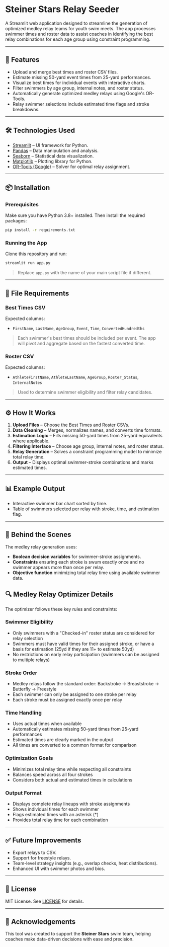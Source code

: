 # Steiner Stars Relay Seeder

A Streamlit web application designed to streamline the generation of optimized medley relay teams for youth swim meets. The app processes swimmer times and roster data to assist coaches in identifying the best relay combinations for each age group using constraint programming.

---

## 🚀 Features

- Upload and merge best times and roster CSV files.
- Estimate missing 50-yard event times from 25-yard performances.
- Visualize best times for individual events with interactive charts.
- Filter swimmers by age group, internal notes, and roster status.
- Automatically generate optimized medley relays using Google's OR-Tools.
- Relay swimmer selections include estimated time flags and stroke breakdowns.

---

## 🛠️ Technologies Used

- [Streamlit](https://streamlit.io/) – UI framework for Python.
- [Pandas](https://pandas.pydata.org/) – Data manipulation and analysis.
- [Seaborn](https://seaborn.pydata.org/) – Statistical data visualization.
- [Matplotlib](https://matplotlib.org/) – Plotting library for Python.
- [OR-Tools (Google)](https://developers.google.com/optimization) – Solver for optimal relay assignment.

---

## 📦 Installation

### Prerequisites

Make sure you have Python 3.8+ installed. Then install the required packages:

```bash
pip install -r requirements.txt
```

### Running the App

Clone this repository and run:

```bash
streamlit run app.py
```

> Replace `app.py` with the name of your main script file if different.

---

## 📂 File Requirements

### Best Times CSV

Expected columns:
- `FirstName`, `LastName`, `AgeGroup`, `Event`, `Time`, `ConvertedHundredths`

> Each swimmer's best times should be included per event. The app will pivot and aggregate based on the fastest converted time.

### Roster CSV

Expected columns:
- `AthleteFirstName`, `AthleteLastName`, `AgeGroup`, `Roster_Status`, `InternalNotes`

> Used to determine swimmer eligibility and filter relay candidates.

---

## ⚙️ How It Works

1. **Upload Files** – Choose the Best Times and Roster CSVs.
2. **Data Cleaning** – Merges, normalizes names, and converts time formats.
3. **Estimation Logic** – Fills missing 50-yard times from 25-yard equivalents where applicable.
4. **Filtering Interface** – Choose age group, internal notes, and roster status.
5. **Relay Generation** – Solves a constraint programming model to minimize total relay time.
6. **Output** – Displays optimal swimmer-stroke combinations and marks estimated times.

---

## 📊 Example Output

- Interactive swimmer bar chart sorted by time.
- Table of swimmers selected per relay with stroke, time, and estimation flag.

---

## 🧠 Behind the Scenes

The medley relay generation uses:
- **Boolean decision variables** for swimmer-stroke assignments.
- **Constraints** ensuring each stroke is swum exactly once and no swimmer appears more than once per relay.
- **Objective function** minimizing total relay time using available swimmer data.

## 🔍 Medley Relay Optimizer Details

The optimizer follows these key rules and constraints:

### Swimmer Eligibility
- Only swimmers with a "Checked-in" roster status are considered for relay selection
- Swimmers must have valid times for their assigned stroke, or have a basis for estimation (25yd if they are 11+ to estimate 50yd)
- No restrictions on early relay participation (swimmers can be assigned to multiple relays)

### Stroke Order
- Medley relays follow the standard order: Backstroke → Breaststroke → Butterfly → Freestyle
- Each swimmer can only be assigned to one stroke per relay
- Each stroke must be assigned exactly once per relay

### Time Handling
- Uses actual times when available
- Automatically estimates missing 50-yard times from 25-yard performances
- Estimated times are clearly marked in the output
- All times are converted to a common format for comparison

### Optimization Goals
- Minimizes total relay time while respecting all constraints
- Balances speed across all four strokes
- Considers both actual and estimated times in calculations

### Output Format
- Displays complete relay lineups with stroke assignments
- Shows individual times for each swimmer
- Flags estimated times with an asterisk (*)
- Provides total relay time for each combination

---

## ✅ Future Improvements

- Export relays to CSV.
- Support for freestyle relays.
- Team-level strategy insights (e.g., overlap checks, heat distributions).
- Enhanced UI with swimmer photos and bios.

---

## 📄 License

MIT License. See [LICENSE](LICENSE) for details.

---

## 🤝 Acknowledgements

This tool was created to support the **Steiner Stars** swim team, helping coaches make data-driven decisions with ease and precision.

